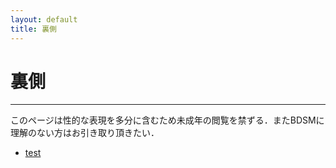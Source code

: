 ```yaml
---
layout: default
title: 裏側
---
```


# 裏側
---
このページは性的な表現を多分に含むため未成年の閲覧を禁ずる．またBDSMに理解のない方はお引き取り頂きたい．

- [test](test.html)
